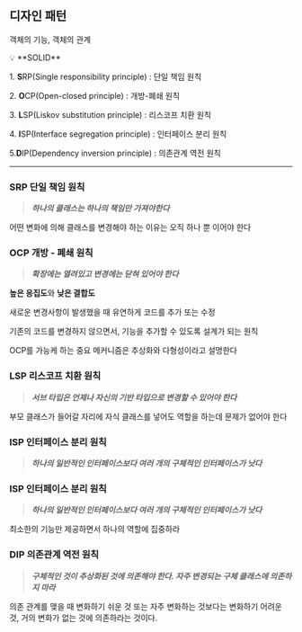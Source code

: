 ## 디자인 패턴

객체의 기능, 객체의 관계

<aside>
💡 **SOLID**

1. **S**RP(Single responsibility principle) : 단일 책임 원칙

2. **O**CP(Open-closed principle) : 개방-폐쇄 원칙

3. **L**SP(Liskov substitution principle) : 리스코프 치환 원칙

4. **I**SP(Interface segregation principle) : 인터페이스 분리 원칙

5.**D**IP(Dependency inversion principle) : 의존관계 역전 원칙

</aside>

---

### SRP 단일 책임 원칙

> **_하나의 클래스는 하나의 책임만 가져야한다_**

어떤 변화에 의해 클래스를 변경해야 하는 이유는 오직 하나 뿐 이어야 한다

### OCP 개방 - 폐쇄 원칙

> **_확장에는 열려있고 변경에는 닫혀 있어야 한다_**

**높은 응집도**와 **낮은 결합도**

새로운 변경사항이 발생했을 때 유연하게 코드를 추가 또는 수정

기존의 코드를 변경하지 않으면서, 기능을 추가할 수 있도록 설계가 되는 원칙

OCP를 가능케 하는 중요 메커니즘은 추상화와 다형성이라고 설명한다

### LSP 리스코프 치환 원칙

> **_서브 타입은 언제나 자신의 기반 타입으로 변경할 수 있어야 한다_**

부모 클래스가 들어갈 자리에 자식 클래스를 넣어도 역할을 하는데 문제가 없어야 한다

### ISP 인터페이스 분리 원칙

> **_하나의 일반적인 인터페이스보다 여러 개의 구체적인 인터페이스가 낫다_**

### ISP 인터페이스 분리 원칙

> **_하나의 일반적인 인터페이스보다 여러 개의 구체적인 인터페이스가 낫다_**

최소한의 기능만 제공하면서 하나의 역할에 집중하라

### DIP 의존관계 역전 원칙

> **_구체적인 것이 추상화된 것에 의존해야 한다. 자주 변경되는 구체 클래스에 의존하지 마라_**

의존 관계를 맺을 때 변화하기 쉬운 것 또는 자주 변화하는 것보다는 변화하기 어려운 것, 거의 변화가 없는 것에 의존하라는 것이다.
